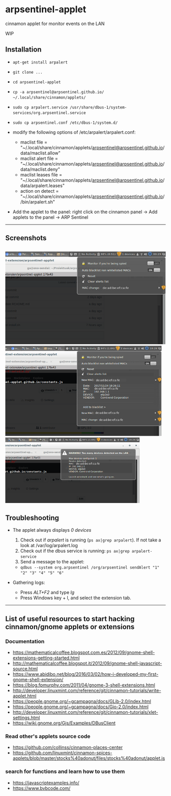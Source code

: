 # arpsentinel-applet
cinnamon applet for monitor events on the LAN

WIP

## Installation
- `apt-get install arpalert`
- `git clone ...`
- `cd arpsentinel-applet`
- `cp -a arpsentinel@arpsentinel.github.io/ ~/.local/share/cinnamon/applets/`
- `sudo cp arpalert.service /usr/share/dbus-1/system-services/org.arpsentinel.service`
- `sudo cp arpsentinel.conf /etc/dbus-1/system.d/`
- modify the following options of /etc/arpalert/arpalert.conf:
  - maclist file = "~/.local/share/cinnamon/applets/arpsentinel@arpsentinel.github.io/data/maclist.allow"
  - maclist alert file = "~/.local/share/cinnamon/applets/arpsentinel@arpsentinel.github.io/data/maclist.deny"
  - maclist leases file = "~/.local/share/cinnamon/applets/arpsentinel@arpsentinel.github.io/data/arpalert.leases"
  - action on detect = "~/.local/share/cinnamon/applets/arpsentinel@arpsentinel.github.io//bin/arpalert.sh"

- Add the applet to the panel: right click on the cinnamon panel -> Add applets to the panel -> ARP Sentinel

----
## Screenshots
![Alerts list](https://raw.githubusercontent.com/gustavo-iniguez-goya/arpsentinel-applet/master/screenshots/screenshot1.png)
![Alert details](https://raw.githubusercontent.com/gustavo-iniguez-goya/arpsentinel-applet/master/screenshots/screenshot2.png)
![Alert details](https://raw.githubusercontent.com/gustavo-iniguez-goya/arpsentinel-applet/master/screenshots/screenshot3.png)
----

## Troubleshooting

* The applet always displays _0 devices_
  1. Check out if _arpalert_ is running (`ps ax|grep arpalert`). If not take a look at /var/log/arpalert.log
  2. Check out if the dbus service is running: `ps ax|grep arpalert-service`
  3. Send a message to the applet:
    - `qdbus --system org.arpsentinel /org/arpsentinel sendAlert "1" "2" "3" "4" "5" "6"`

* Gathering logs:
  - Press _ALT+F2_ and type _lg_
  - Press Windows key + l, and select the extension tab.
----

## List of useful resources to start hacking cinnamon/gnome applets or extensions
### Documentation
- https://mathematicalcoffee.blogspot.com.es/2012/09/gnome-shell-extensions-getting-started.html
- http://mathematicalcoffee.blogspot.it/2012/09/gnome-shell-javascript-source.html
- https://www.abidibo.net/blog/2016/03/02/how-i-developed-my-first-gnome-shell-extension/
- https://blog.fpmurphy.com/2011/04/gnome-3-shell-extensions.html
- http://developer.linuxmint.com/reference/git/cinnamon-tutorials/write-applet.html
- https://people.gnome.org/~gcampagna/docs/GLib-2.0/index.html
- https://people.gnome.org/~gcampagna/docs/Gio-2.0/index.html
- http://developer.linuxmint.com/reference/git/cinnamon-tutorials/xlet-settings.html
- https://wiki.gnome.org/Gjs/Examples/DBusClient

### Read other's applets source code
- https://github.com/collinss/cinnamon-places-center 
- https://github.com/linuxmint/cinnamon-spices-applets/blob/master/stocks%40adonut/files/stocks%40adonut/applet.js

### search for functions and learn how to use them
- https://javascriptexamples.info/
- https://www.bvbcode.com/
